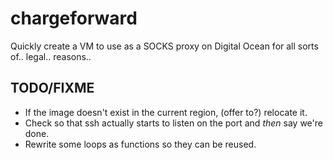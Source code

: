 chargeforward
=============

Quickly create a VM to use as a SOCKS proxy on Digital Ocean for all sorts of..
legal.. reasons..

TODO/FIXME
----------
* If the image doesn't exist in the current region, (offer to?) relocate it.
* Check so that ssh actually starts to listen on the port and *then* say we're done.
* Rewrite some loops as functions so they can be reused.
